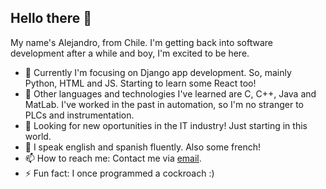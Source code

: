 ## Hello there 👋

My name's Alejandro, from Chile. I'm getting back into software development after a while and boy, I'm excited to be here.

- 🔭 Currently I'm focusing on Django app development. So, mainly Python, HTML and JS. Starting to learn some React too!
- 🌱 Other languages and technologies I've learned are C, C++, Java and MatLab. I've worked in the past in automation, so I'm no stranger to PLCs and instrumentation. 
- 👯 Looking for new oportunities in the IT industry! Just starting in this world.
- 💬 I speak english and spanish fluently. Also some french!
- 📫 How to reach me: Contact me via [email](mailto:alej.of.19@gmail.com?subject=[GitHub]). 
- ⚡ Fun fact: I once programmed a cockroach :)

